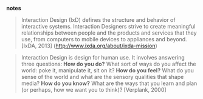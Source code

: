 __notes__

> Interaction Design (IxD) defines the structure and behavior of interactive systems. Interaction Designers strive to create meaningful relationships between people and the products and services that they use, from computers to mobile devices to appliances and beyond. [IxDA, 2013] (http://www.ixda.org/about/ixda-mission)

> Interaction Design is design for human use. It involves answering three questions: __How do you do?__ What sort of ways do you affect the world: poke it, manipulate it, sit on it? __How do you feel?__ What do you sense of the world and what are the sensory qualities that shape media? __How do you know?__ What are the ways that you learn and plan (or perhaps, how we want you to think)? [Verplank, 2000]